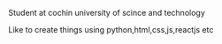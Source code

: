 Student at cochin university of scince and technology

Like to create things using python,html,css,js,reactjs etc
